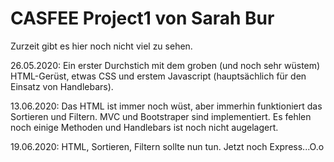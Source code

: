 # CASFEE Project1 von Sarah Bur
Zurzeit gibt es hier noch nicht viel zu sehen.

26.05.2020: Ein erster Durchstich mit dem groben (und noch sehr wüstem) HTML-Gerüst, etwas CSS und erstem Javascript (hauptsächlich für den Einsatz von Handlebars).

13.06.2020: Das HTML ist immer noch wüst, aber immerhin funktioniert das Sortieren und Filtern. MVC und Bootstraper sind implementiert. Es fehlen noch einige Methoden und Handlebars ist noch nicht augelagert.

19.06.2020: HTML, Sortieren, Filtern sollte nun tun. Jetzt noch Express...O.o
